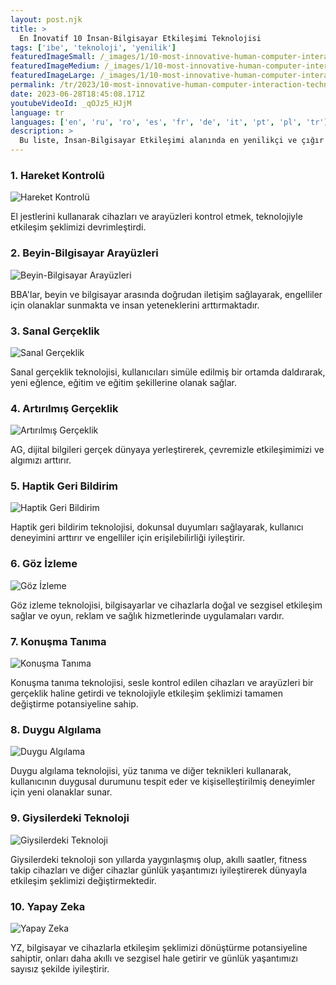 ```yaml
---
layout: post.njk
title: >
  En İnovatif 10 İnsan-Bilgisayar Etkileşimi Teknolojisi
tags: ['i̇be', 'teknoloji', 'yenilik']
featuredImageSmall: /_images/1/10-most-innovative-human-computer-interaction-technologies-cover-tr-small.webp
featuredImageMedium: /_images/1/10-most-innovative-human-computer-interaction-technologies-cover-tr-medium.webp
featuredImageLarge: /_images/1/10-most-innovative-human-computer-interaction-technologies-cover-tr-large.webp
permalink: /tr/2023/10-most-innovative-human-computer-interaction-technologies.html
date: 2023-06-28T18:45:08.171Z
youtubeVideoId: _qOJz5_HJjM
language: tr
languages: ['en', 'ru', 'ro', 'es', 'fr', 'de', 'it', 'pt', 'pl', 'tr']
description: >
  Bu liste, İnsan-Bilgisayar Etkileşimi alanında en yenilikçi ve çığır açan 10 teknolojiyi sergiliyor.
---
```


### 1. Hareket Kontrolü

![Hareket Kontrolü](/_images/2/28590a05a16371605f81a4930c9c7f6c-medium.webp)

El jestlerini kullanarak cihazları ve arayüzleri kontrol etmek, teknolojiyle etkileşim şeklimizi devrimleştirdi.

### 2. Beyin-Bilgisayar Arayüzleri

![Beyin-Bilgisayar Arayüzleri](/_images/d/dc03c4424c84c4d8350cf938dbe4f941-medium.webp)

BBA'lar, beyin ve bilgisayar arasında doğrudan iletişim sağlayarak, engelliler için olanaklar sunmakta ve insan yeteneklerini arttırmaktadır.

### 3. Sanal Gerçeklik

![Sanal Gerçeklik](/_images/6/6b76f45a78e7885422bedff929b21e73-medium.webp)

Sanal gerçeklik teknolojisi, kullanıcıları simüle edilmiş bir ortamda daldırarak, yeni eğlence, eğitim ve eğitim şekillerine olanak sağlar.

### 4. Artırılmış Gerçeklik

![Artırılmış Gerçeklik](/_images/1/108c611a10653bd2b3aec1205bf3c3c5-medium.webp)

AG, dijital bilgileri gerçek dünyaya yerleştirerek, çevremizle etkileşimimizi ve algımızı arttırır.

### 5. Haptik Geri Bildirim

![Haptik Geri Bildirim](/_images/8/8f606579ee311c7f6593c83aaaa01cfc-medium.webp)

Haptik geri bildirim teknolojisi, dokunsal duyumları sağlayarak, kullanıcı deneyimini arttırır ve engelliler için erişilebilirliği iyileştirir.

### 6. Göz İzleme

![Göz İzleme](/_images/b/be96b0863ac26bf9aff7cedf87a20238-medium.webp)

Göz izleme teknolojisi, bilgisayarlar ve cihazlarla doğal ve sezgisel etkileşim sağlar ve oyun, reklam ve sağlık hizmetlerinde uygulamaları vardır.

### 7. Konuşma Tanıma

![Konuşma Tanıma](/_images/a/a4ff773343c002509066547e8669503d-medium.webp)

Konuşma tanıma teknolojisi, sesle kontrol edilen cihazları ve arayüzleri bir gerçeklik haline getirdi ve teknolojiyle etkileşim şeklimizi tamamen değiştirme potansiyeline sahip.

### 8. Duygu Algılama

![Duygu Algılama](/_images/8/88b97ca1cc173c272fccbe945f6f567f-medium.webp)

Duygu algılama teknolojisi, yüz tanıma ve diğer teknikleri kullanarak, kullanıcının duygusal durumunu tespit eder ve kişiselleştirilmiş deneyimler için yeni olanaklar sunar.

### 9. Giysilerdeki Teknoloji

![Giysilerdeki Teknoloji](/_images/4/40e4818dc66241302925f1f96b29b655-medium.webp)

Giysilerdeki teknoloji son yıllarda yaygınlaşmış olup, akıllı saatler, fitness takip cihazları ve diğer cihazlar günlük yaşantımızı iyileştirerek dünyayla etkileşim şeklimizi değiştirmektedir.

### 10. Yapay Zeka

![Yapay Zeka](/_images/3/3ed6254404cb7f7d18896b3322a6e41e-medium.webp)

YZ, bilgisayar ve cihazlarla etkileşim şeklimizi dönüştürme potansiyeline sahiptir, onları daha akıllı ve sezgisel hale getirir ve günlük yaşantımızı sayısız şekilde iyileştirir.

